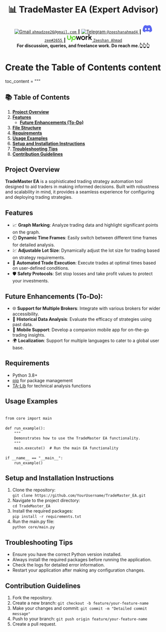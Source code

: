 <h1 align="center">📊 TradeMaster EA (Expert Advisor)</h1>

<div align="center">
  <a href="https://mail.google.com/mail/u/?authuser=ahmadzee26@gmail.com">
    <img alt="Gmail" width="30px" src="https://edent.github.io/SuperTinyIcons/images/svg/gmail.svg" />
    <code>ahmadzee26@gmail.com</code>
  </a>
  <span> ┃ </span>
  
  <a href="https://t.me/zeeshanahmad4">
    <img alt="Telegram" width="30px" src="https://edent.github.io/SuperTinyIcons/images/svg/telegram.svg" />
    <code>@zeeshanahmad4</code>
  </a>
  <span> ┃ </span>
  
  <a href="https://discord.com">
    <img alt="Discord" width="30px" src="https://github.com/Zeeshanahmad4/RealEstateMate-WhatsApp-Group-Management-Bot/blob/main/discord-icon-svgrepo-com.svg" />
    <code>zee#2655</code>
  </a>
  <span> ┃ </span>
  
  <a href="https://www.upwork.com/freelancers/zeeshanahmad291">
    <img alt="Upwork" width="80px" src="https://github.com/Zeeshanahmad4/Zeeshanahmad4/blob/main/upwork.svg" />
    <code>Zeeshan Ahmad</code>
  </a>
  
  <br />
  <strong>For discussion, queries, and freelance work. Do reach me.👆👆👆</strong>
</div>

# Create the Table of Contents content
toc_content = """
## 📚 Table of Contents

1. [**Project Overview**](#-project-overview)
2. [**Features**](#-features)
    - [**Future Enhancements (To-Do)**](#future-enhancements-to-do)
3. [**File Structure**](#-file-structure)
4. [**Requirements**](#-requirements)
5. [**Usage Examples**](#-usage-examples)
6. [**Setup and Installation Instructions**](#-setup-and-installation-instructions)
7. [**Troubleshooting Tips**](#-troubleshooting-tips)
8. [**Contribution Guidelines**](#-contribution-guidelines)

## Project Overview

**TradeMaster EA** is a sophisticated trading strategy automation tool designed to aid traders in making informed decisions. Built with robustness and scalability in mind, it provides a seamless experience for configuring and deploying trading strategies.

## Features

- 📈 **Graph Marking**: Analyze trading data and highlight significant points on the graph.
- ⏲️ **Dynamic Time Frames**: Easily switch between different time frames for detailed analysis.
- 💹 **Adjustable Lot Size**: Dynamically adjust the lot size for trading based on strategy requirements.
- 🚀 **Automated Trade Execution**: Execute trades at optimal times based on user-defined conditions.
- 🛡️ **Safety Protocols**: Set stop losses and take profit values to protect your investments.


## Future Enhancements (To-Do):

- 🌐 **Support for Multiple Brokers**: Integrate with various brokers for wider accessibility.
- 📅 **Historical Data Analysis**: Evaluate the efficacy of strategies using past data.
- 📲 **Mobile Support**: Develop a companion mobile app for on-the-go trading insights.
- 🌍 **Localization**: Support for multiple languages to cater to a global user base.


## Requirements

- Python 3.8+
- [pip](https://pip.pypa.io/en/stable/) for package management
- [TA-Lib](https://www.ta-lib.org/) for technical analysis functions


## Usage Examples
```# usage_example.py

from core import main

def run_example():
    """
    Demonstrates how to use the TradeMaster EA functionality.
    """
    main.execute()  # Run the main EA functionality

if __name__ == "__main__":
    run_example()
```

## Setup and Installation Instructions

1. Clone the repository:  
    `git clone https://github.com/YourUsername/TradeMaster_EA.git`
2. Navigate to the project directory:  
    `cd TradeMaster_EA`
3. Install the required packages:  
    `pip install -r requirements.txt`
4. Run the main.py file:  
    `python core/main.py`

## Troubleshooting Tips

- Ensure you have the correct Python version installed.
- Always install the required packages before running the application.
- Check the logs for detailed error information.
- Restart your application after making any configuration changes.


## Contribution Guidelines

1. Fork the repository.
2. Create a new branch: `git checkout -b feature/your-feature-name`
3. Make your changes and commit: `git commit -m "Detailed commit message"`
4. Push to your branch: `git push origin feature/your-feature-name`
5. Create a pull request.

